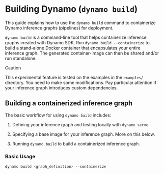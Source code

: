 <!--
SPDX-FileCopyrightText: Copyright (c) 2025 NVIDIA CORPORATION & AFFILIATES. All rights reserved.
SPDX-License-Identifier: Apache-2.0

Licensed under the Apache License, Version 2.0 (the "License");
you may not use this file except in compliance with the License.
You may obtain a copy of the License at

http://www.apache.org/licenses/LICENSE-2.0

Unless required by applicable law or agreed to in writing, software
distributed under the License is distributed on an "AS IS" BASIS,
WITHOUT WARRANTIES OR CONDITIONS OF ANY KIND, either express or implied.
See the License for the specific language governing permissions and
limitations under the License.s
-->

# Building Dynamo (`dynamo build`)

This guide explains how to use the `dynamo build` command to containerize Dynamo inference graphs (pipelines) for deployment.

`dynamo build` is a command-line tool that helps containerize inference graphs created with Dynamo SDK.
Run `dynamo build --containerize` to build a stand-alone Docker container that encapsulates your entire inference graph.
The generated container-image can then be shared and/or run standalone.

> [!Caution]
> This experimental feature is tested on the examples in the `examples/` directory.
> You need to make some modifications.
> Pay particular attention if your inference graph introduces custom dependencies.


## Building a containerized inference graph

The basic workflow for using `dynamo build` includes:

  1. Defining your inference graph and testing locally with `dynamo serve`.

  2. Specifying a base image for your inference graph. More on this below.

  3. Running `dynamo build` to build a containerized inference graph.

### Basic Usage

```bash
dynamo build <graph_definition> --containerize
```

